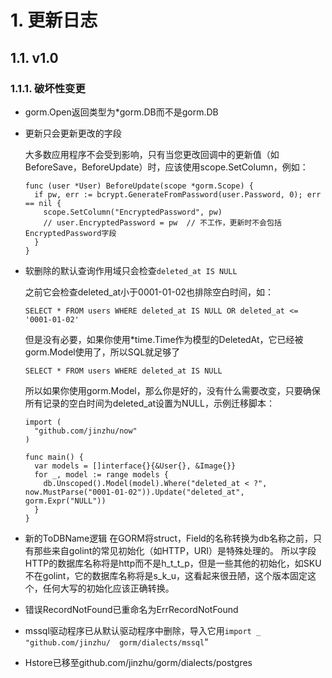 # 1. 更新日志
## 1.1. v1.0
### 1.1.1. 破坏性变更
- gorm.Open返回类型为*gorm.DB而不是gorm.DB
- 更新只会更新更改的字段

  大多数应用程序不会受到影响，只有当您更改回调中的更新值（如BeforeSave，BeforeUpdate）时，应该使用scope.SetColumn，例如：
  ```
  func (user *User) BeforeUpdate(scope *gorm.Scope) {
    if pw, err := bcrypt.GenerateFromPassword(user.Password, 0); err == nil {
      scope.SetColumn("EncryptedPassword", pw)
      // user.EncryptedPassword = pw  // 不工作，更新时不会包括EncryptedPassword字段
    }
  }
  ```
- 软删除的默认查询作用域只会检查``deleted_at IS NULL``   

  之前它会检查deleted_at小于0001-01-02也排除空白时间，如：
  ```
  SELECT * FROM users WHERE deleted_at IS NULL OR deleted_at <= '0001-01-02'
  ```
  但是没有必要，如果你使用*time.Time作为模型的DeletedAt，它已经被gorm.Model使用了，所以SQL就足够了
  ```
  SELECT * FROM users WHERE deleted_at IS NULL
  ```
  所以如果你使用gorm.Model，那么你是好的，没有什么需要改变，只要确保所有记录的空白时间为deleted_at设置为NULL，示例迁移脚本：
  ```
  import (
    "github.com/jinzhu/now"
  )

  func main() {
    var models = []interface{}{&User{}, &Image{}}
    for _, model := range models {
      db.Unscoped().Model(model).Where("deleted_at < ?", now.MustParse("0001-01-02")).Update("deleted_at", gorm.Expr("NULL"))
    }
  }
  ```
- 新的ToDBName逻辑
  在GORM将struct，Field的名称转换为db名称之前，只有那些来自golint的常见初始化（如HTTP，URI）是特殊处理的。
  所以字段HTTP的数据库名称将是http而不是h_t_t_p，但是一些其他的初始化，如SKU不在golint，它的数据库名称将是s_k_u，这看起来很丑陋，这个版本固定这个，任何大写的初始化应该正确转换。

- 错误RecordNotFound已重命名为ErrRecordNotFound
- mssql驱动程序已从默认驱动程序中删除，导入它用``import _ "github.com/jinzhu/  gorm/dialects/mssql``"
- Hstore已移至github.com/jinzhu/gorm/dialects/postgres
